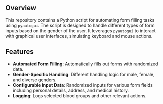 ## Overview

This repository contains a Python script for automating form filling tasks using `pyautogui`. The script is designed to handle different types of form inputs based on the gender of the user. It leverages `pyautogui` to interact with graphical user interfaces, simulating keyboard and mouse actions.

## Features

- **Automated Form Filling**: Automatically fills out forms with randomized data.
- **Gender-Specific Handling**: Different handling logic for male, female, and diverse genders.
- **Configurable Input Data**: Randomized inputs for various form fields including personal details, address, and medical history.
- **Logging**: Logs selected blood groups and other relevant actions.


